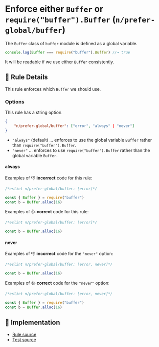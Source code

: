# Enforce either `Buffer` or `require("buffer").Buffer` (`n/prefer-global/buffer`)

<!-- end auto-generated rule header -->

The `Buffer` class of `buffer` module is defined as a global variable.

```js
console.log(Buffer === require("buffer").Buffer) //→ true
```

It will be readable if we use either `Buffer` consistently.

## 📖 Rule Details

This rule enforces which `Buffer` we should use.

### Options

This rule has a string option.

```json
{
    "n/prefer-global/buffer": ["error", "always" | "never"]
}
```

- `"always"` (default) ... enforces to use the global variable `Buffer` rather than `require("buffer").Buffer`.
- `"never"` ... enforces to use `require("buffer").Buffer` rather than the global variable `Buffer`.

#### always

Examples of 👎 **incorrect** code for this rule:

```js
/*eslint n/prefer-global/buffer: [error]*/

const { Buffer } = require("buffer")
const b = Buffer.alloc(16)
```

Examples of 👍 **correct** code for this rule:

```js
/*eslint n/prefer-global/buffer: [error]*/

const b = Buffer.alloc(16)
```

#### never

Examples of 👎 **incorrect** code for the `"never"` option:

```js
/*eslint n/prefer-global/buffer: [error, never]*/

const b = Buffer.alloc(16)
```

Examples of 👍 **correct** code for the `"never"` option:

```js
/*eslint n/prefer-global/buffer: [error, never]*/

const { Buffer } = require("buffer")
const b = Buffer.alloc(16)
```

## 🔎 Implementation

- [Rule source](../../../lib/rules/prefer-global/buffer.js)
- [Test source](../../../tests/lib/rules/prefer-global/buffer.js)
